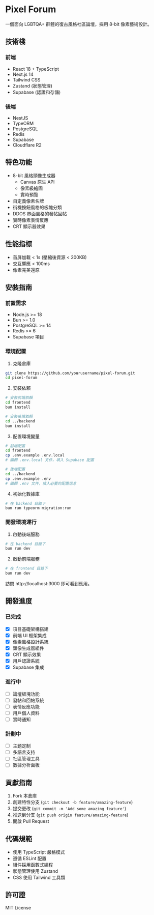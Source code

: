 # Pixel Forum

一個面向 LGBTQA+ 群體的復古風格社區論壇，採用 8-bit 像素藝術設計。

## 技術棧

### 前端
- React 18 + TypeScript
- Next.js 14
- Tailwind CSS
- Zustand (狀態管理)
- Supabase (認證和存儲)

### 後端
- NestJS
- TypeORM
- PostgreSQL
- Redis
- Supabase
- Cloudflare R2

## 特色功能

- 8-bit 風格頭像生成器
  - Canvas 原生 API
  - 像素級繪圖
  - 實時預覽
- 自定義像素名牌
- 街機按鈕風格的板塊分類
- DDOS 界面風格的發帖回帖
- 實時像素表情反應
- CRT 顯示器效果

## 性能指標

- 首屏加載 < 1s (壓縮後資源 < 200KB)
- 交互響應 < 100ms
- 像素完美還原

## 安裝指南

### 前置需求

- Node.js >= 18
- Bun >= 1.0
- PostgreSQL >= 14
- Redis >= 6
- Supabase 項目

### 環境配置

1. 克隆倉庫
```bash
git clone https://github.com/yourusername/pixel-forum.git
cd pixel-forum
```

2. 安裝依賴
```bash
# 安裝前端依賴
cd frontend
bun install

# 安裝後端依賴
cd ../backend
bun install
```

3. 配置環境變量
```bash
# 前端配置
cd frontend
cp .env.example .env.local
# 編輯 .env.local 文件，填入 Supabase 配置

# 後端配置
cd ../backend
cp .env.example .env
# 編輯 .env 文件，填入必要的配置信息
```

4. 初始化數據庫
```bash
# 在 backend 目錄下
bun run typeorm migration:run
```

### 開發環境運行

1. 啟動後端服務
```bash
# 在 backend 目錄下
bun run dev
```

2. 啟動前端服務
```bash
# 在 frontend 目錄下
bun run dev
```

訪問 http://localhost:3000 即可看到應用。

## 開發進度

### 已完成
- [x] 項目基礎架構搭建
- [x] 前端 UI 框架集成
- [x] 像素風格設計系統
- [x] 頭像生成器組件
- [x] CRT 顯示效果
- [x] 用戶認證系統
- [x] Supabase 集成

### 進行中
- [ ] 論壇板塊功能
- [ ] 發帖和回帖系統
- [ ] 表情反應功能
- [ ] 用戶個人資料
- [ ] 實時通知

### 計劃中
- [ ] 主題定制
- [ ] 多語言支持
- [ ] 社區管理工具
- [ ] 數據分析面板

## 貢獻指南

1. Fork 本倉庫
2. 創建特性分支 (`git checkout -b feature/amazing-feature`)
3. 提交更改 (`git commit -m 'Add some amazing feature'`)
4. 推送到分支 (`git push origin feature/amazing-feature`)
5. 開啟 Pull Request

## 代碼規範

- 使用 TypeScript 嚴格模式
- 遵循 ESLint 配置
- 組件採用函數式編程
- 狀態管理使用 Zustand
- CSS 使用 Tailwind 工具類

## 許可證

MIT License
